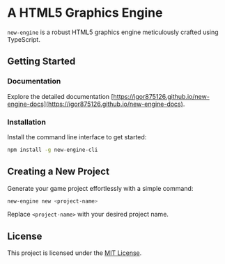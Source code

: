 # A HTML5 Graphics Engine
`new-engine` is a robust HTML5 graphics engine meticulously crafted using TypeScript.

## Getting Started
### Documentation
Explore the detailed documentation [https://igor875126.github.io/new-engine-docs](https://igor875126.github.io/new-engine-docs).

### Installation
Install the command line interface to get started:

```sh
npm install -g new-engine-cli
```

## Creating a New Project

Generate your game project effortlessly with a simple command:

```sh
new-engine new <project-name>
```

Replace `<project-name>` with your desired project name.

## License

This project is licensed under the [MIT License](LICENSE.md).